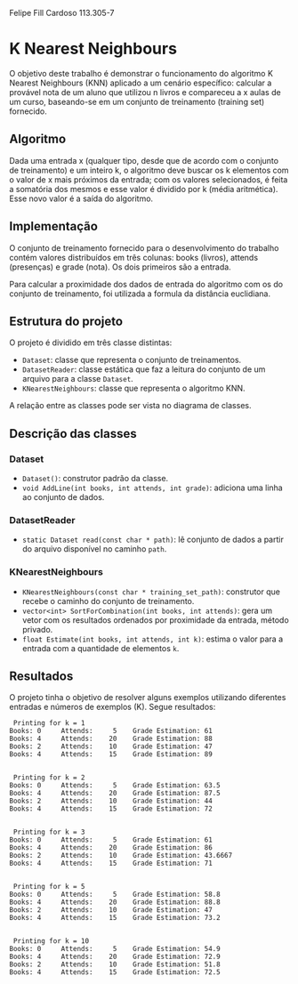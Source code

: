 Felipe Fill Cardoso 113.305-7

# K Nearest Neighbours

O objetivo deste trabalho é demonstrar o funcionamento do algoritmo K Nearest Neighbours (KNN) aplicado a um cenário específico: calcular a provável nota de um aluno que utilizou n livros e compareceu a x aulas de um curso, baseando-se em um conjunto de treinamento (training set) fornecido.

## Algoritmo

Dada uma entrada x (qualquer tipo, desde que de acordo com o conjunto de treinamento) e um inteiro k, o algoritmo deve buscar os k elementos com o valor de x mais próximos da entrada; com os valores selecionados, é feita a somatória dos mesmos e esse valor é dividido por k (média aritmética). Esse novo valor é a saída do algoritmo.

## Implementação

O conjunto de treinamento fornecido para o desenvolvimento do trabalho contém valores distribuídos em três colunas: books (livros), attends (presenças) e grade (nota). Os dois primeiros são a entrada.

Para calcular a proximidade dos dados de entrada do algoritmo com os do conjunto de treinamento, foi utilizada a formula da distância euclidiana.

## Estrutura do projeto

O projeto é dividido em três classe distintas:

* `Dataset`: classe que representa o conjunto de treinamentos.
* `DatasetReader`: classe estática que faz a leitura do conjunto de um arquivo para a classe `Dataset`.
* `KNearestNeighbours`: classe que representa o algoritmo KNN.

A relação entre as classes pode ser vista no diagrama de classes.

## Descrição das classes

### Dataset

* `Dataset()`:  construtor padrão da classe.
* `void AddLine(int books, int attends, int grade)`: adiciona uma linha ao conjunto de dados.

### DatasetReader

* `static Dataset read(const char * path)`: lê conjunto de dados a partir do arquivo disponível no caminho `path`.

### KNearestNeighbours

* `KNearestNeighbours(const char * training_set_path)`: construtor que recebe o caminho do conjunto de treinamento.
* `vector<int> SortForCombination(int books, int attends)`:  gera um vetor com os resultados ordenados por proximidade da entrada, método privado.
* `float Estimate(int books, int attends, int k)`: estima o valor para a entrada com a quantidade de elementos `k`.

## Resultados

O projeto tinha o objetivo de resolver alguns exemplos utilizando diferentes entradas e números de exemplos (K). Segue resultados:

```
 Printing for k = 1
Books: 0     Attends:     5    Grade Estimation: 61
Books: 4     Attends:    20    Grade Estimation: 88
Books: 2     Attends:    10    Grade Estimation: 47
Books: 4     Attends:    15    Grade Estimation: 89


 Printing for k = 2
Books: 0     Attends:     5    Grade Estimation: 63.5
Books: 4     Attends:    20    Grade Estimation: 87.5
Books: 2     Attends:    10    Grade Estimation: 44
Books: 4     Attends:    15    Grade Estimation: 72


 Printing for k = 3
Books: 0     Attends:     5    Grade Estimation: 61
Books: 4     Attends:    20    Grade Estimation: 86
Books: 2     Attends:    10    Grade Estimation: 43.6667
Books: 4     Attends:    15    Grade Estimation: 71


 Printing for k = 5
Books: 0     Attends:     5    Grade Estimation: 58.8
Books: 4     Attends:    20    Grade Estimation: 88.8
Books: 2     Attends:    10    Grade Estimation: 47
Books: 4     Attends:    15    Grade Estimation: 73.2


 Printing for k = 10
Books: 0     Attends:     5    Grade Estimation: 54.9
Books: 4     Attends:    20    Grade Estimation: 72.9
Books: 2     Attends:    10    Grade Estimation: 51.8
Books: 4     Attends:    15    Grade Estimation: 72.5
```

